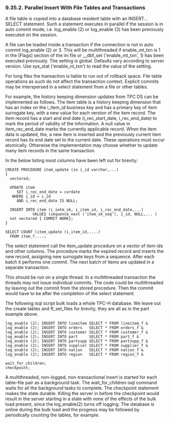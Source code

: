 <div>

<div>

<div>

<div>

### 9.35.2. Parallel Insert With File Tables and Transactions

</div>

</div>

</div>

A file table is copied into a database resident table with an INSERT...
SELECT statement. Such a statement executes in parallel if the session
is in auto commit mode, i.e. log_enable (2) or log_enable (3) has been
previously executed on the session.

A file can be loaded inside a transaction if the connection is not in
auto commit log_enable (2) or 3. This will be multithreaded if
enable_mt_txn is 1 in the \[Flags\] section of the ini file or
\_\_dbf_set ('enable_mt_txn', 1) has been executed previously. The
setting is global. Defaults vary according to server version. Use
sys_stat ('enable_nt_txn') to read the value of the setting.

For long files the transaction is liable to run out of rollback space.
File table operations as such do not affect the transaction context.
Explicit commits may be interspersed in a select statement from a file
or other tables.

For example, the history keeping dimension updates from TPC DS can be
implemented as follows. The item table is a history keeping dimension
that has an index on the i_item_id business key and has a primary key of
item surrogate key, with a new value for each version of the item
record. The item record has a start and end date (i_rec_start_date,
i_rec_end_date) to mark the period of validity of the information. A
null value in item_rec_end_date marks the currently applicable record.
When the item data is updated, the, a new item is inserted and the
previously current item record has its end date set to the current date.
These operations must occur atomically. Otherwise the implementation may
choose whether to update many item records in the same transaction.

In the below listing most columns have been left out for brevity:

``` programlisting
CREATE PROCEDURE item_update (in i_id varchar,...)
{
  vectored;

  UPDATE item
     SET i_rec_end_date = curdate
   WHERE i_id = i_id
     AND i_rec_end_date IS NULL;

  INSERT INTO item (i_ietm_sk, i_item_id, i_rec_end_date,...)
            VALUES (sequence_next ('item_sk_seq'), i_id, NULL,... )
  not vectored { COMMIT WORK};
}

SELECT COUNT (item_update (i_item_id,....)
  FROM item_f....;
```

The select statement call the item_update procedure on a vector of item
ids and other columns. The procedure marks the expired record and
inserts the new record, assigning new surrogate keys from a sequence.
After each batch it performs one commit. The next batch of items are
updated in a separate transaction.

This should be run on a single thread. In a multithreaded transaction
the threads may not issue individual commits. The code could be
multithreaded by leaving out the commit from the stored procedure. Then
the commit would have to be after the completion of the select
statement.

The following isql script bulk loads a whole TPC-H database. We leave
out the create tables and ft_set_files for brevity, they are all as in
the part example above.

``` programlisting
log_enable (2); INSERT INTO lineitem SELECT * FROM lineitem_f &
log_enable (2); INSERT INTO orders   SELECT * FROM orders_f &
log_enable (2); INSERT INTO customer SELECT * FROM customer_f &
log_enable (2); INSERT INTO part     SELECT * FROM part_f &
log_enable (2); INSERT INTO partsupp SELECT * FROM partsupp_f &
log_enable (2); INSERT INTO supplier SELECT * FROM supplier_f &
log_enable (2); INSERT INTO nation   SELECT * FROM nation_f &
log_enable (2); INSERT INTO region   SELECT * FROM region_f &

wait_for_children;
checkpoint;
```

A multithreaded, non-logged, non-transactional insert is started for
each table-file pair as a background task. The wait_for_children isql
command waits for all the background tasks to complete. The checkpoint
statement makes the state durable. Killing the server in before the
checkpoint would result in the server starting in a state with none of
the effects of the bulk load present, since the log_enable(2) turns off
logging. The database is online during the bulk load and the progress
may be followed by periodically counting the tables, for example.

</div>

